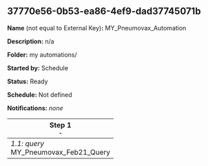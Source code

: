 ## 37770e56-0b53-ea86-4ef9-dad37745071b

**Name** (not equal to External Key)**:** MY_Pneumovax_Automation

**Description:** n/a

**Folder:** my automations/

**Started by:** Schedule

**Status:** Ready

**Schedule:** Not defined

**Notifications:** _none_


| Step 1<br>_<small>-</small>_ |
| --- |
| _1.1: query_<br>MY_Pneumovax_Feb21_Query |
